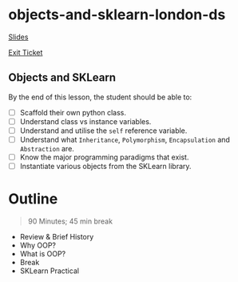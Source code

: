 # objects-and-sklearn-london-ds

[Slides](https://docs.google.com/presentation/d/1NX5HUPvrKfx--mruNrK1Eo-FUtHyxOB0amom5BlXpsw/edit?usp=sharing)

[Exit Ticket]()

## Objects and SKLearn

By the end of this lesson, the student should be able to:
* [ ] Scaffold their own python class.
* [ ] Understand class vs instance variables.
* [ ] Understand and utilise the `self` reference variable.
* [ ] Understand what `Inheritance`, `Polymorphism`, `Encapsulation` and `Abstraction` are.
* [ ] Know the major programming paradigms that exist.
* [ ] Instantiate various objects from the SKLearn library.

# Outline 

> 90 Minutes; 45 min break 

* Review & Brief History
* Why OOP?
* What is OOP?
* Break
* SKLearn Practical
